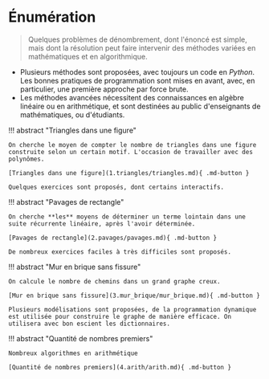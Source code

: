 # Énumération

> Quelques problèmes de dénombrement, dont l'énoncé est simple, mais dont la résolution peut faire intervenir des méthodes variées en mathématiques et en algorithmique.

- Plusieurs méthodes sont proposées, avec toujours un code en *Python*. Les bonnes pratiques de programmation sont mises en avant, avec, en particulier, une première approche par force brute.
- Les méthodes avancées nécessitent des connaissances en algèbre linéaire ou en arithmétique, et sont destinées au public d'enseignants de mathématiques, ou d'étudiants.

!!! abstract "Triangles dans une figure"

    On cherche le moyen de compter le nombre de triangles dans une figure construite selon un certain motif. L'occasion de travailler avec des polynômes.

    [Triangles dans une figure](1.triangles/triangles.md){ .md-button }

    Quelques exercices sont proposés, dont certains interactifs.

!!! abstract "Pavages de rectangle"

    On cherche **les** moyens de déterminer un terme lointain dans une suite récurrente linéaire, après l'avoir déterminée.

    [Pavages de rectangle](2.pavages/pavages.md){ .md-button }

    De nombreux exercices faciles à très difficiles sont proposés.

!!! abstract "Mur en brique sans fissure"

    On calcule le nombre de chemins dans un grand graphe creux.

    [Mur en brique sans fissure](3.mur_brique/mur_brique.md){ .md-button }

    Plusieurs modélisations sont proposées, de la programmation dynamique est utilisée pour construire le graphe de manière efficace. On utilisera avec bon escient les dictionnaires.

!!! abstract "Quantité de nombres premiers"

    Nombreux algorithmes en arithmétique

    [Quantité de nombres premiers](4.arith/arith.md){ .md-button }

